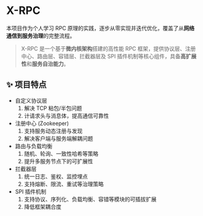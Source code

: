 # X-RPC
本项目作为个人学习 RPC 原理的实践，逐步从零实现并迭代优化，覆盖了从**网络通信到服务治理**的完整流程。
> X-RPC 是一个基于**微内核架构**搭建的高性能 RPC 框架，提供协议层、注册中心、路由层、容错层、拦截器层及 SPI 插件机制等核心组件，具备**高扩展性**和**服务自治能力**。

## ✨ 项目特点

- 自定义协议层
    1. 解决 TCP 粘包/半包问题
    1. 计请求头与消息体，提高通信可靠性
- 注册中心 (Zookeeper)
    1. 支持服务动态注册与发现
    3. 解决客户端与服务端解耦问题
- 路由与负载均衡
    1. 随机、轮询、一致性哈希等策略
    2. 提升多服务节点下的可扩展性
- 拦截器层
    1. 统一日志、鉴权、监控埋点
    2. 支持熔断、限流、重试等治理策略
- SPI 插件机制
    1. 支持协议、序列化、负载均衡、容错等模块的可插拔扩展
    2. 降低框架耦合度